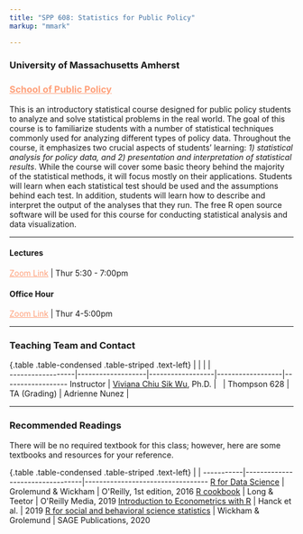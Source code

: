 ```yaml
---
title: "SPP 608: Statistics for Public Policy"
markup: "mmark"

---
```

### University of Massachusetts Amherst   
### <a href="https://www.umass.edu/spp/" style="color:#ffa07a;" target="_blank">School of Public Policy</a>

<div style="text-align: left"> This is an introductory statistical course designed for public policy students to analyze and solve statistical problems in the real world. The goal of this course is to familiarize students with a number of statistical techniques commonly used for analyzing different types of policy data. Throughout the course, it emphasizes two crucial aspects of students’ learning: <i>1) statistical analysis for policy data, and 2) presentation and interpretation of statistical results</i>. While the course will cover some basic theory behind the majority of the statistical methods, it will focus mostly on their applications. Students will learn when each statistical test should be used and the assumptions behind each test. In addition, students will learn how to describe and interpret the output of the analyses that they run.  The free R open source software will be used for this course for conducting statistical analysis and data visualization. </div>  

*** 

#### Lectures  

<font color="#ffa07a"><i class="fas fa-university fa-lg"></i></font> <a href="https://umass-amherst.zoom.us/j/99225858272" style="color:#ffa07a;" target="_blank">Zoom Link</a> | <font color="#ffa07a"><i class="fas fa-calendar-alt fa-lg"></i></font> Thur 5:30 - 7:00pm  

#### Office Hour

<font color="#ffa07a"><i class="fas fa-university fa-lg"></i></font> <a href="https://umass-amherst.zoom.us/j/99225858272" style="color:#ffa07a;" target="_blank">Zoom Link</a>  | <font color="#ffa07a"><i class="fas fa-calendar-alt fa-lg"></i></font> Thur 4-5:00pm   

 
***
 
### Teaching Team and Contact

{.table .table-condensed .table-striped .text-left}
<span></span>     | <span></span>     | <span></span>    | <span></span>    |  <span></span>      
------------------|-------------------|------------------|------------------|------------------ 
Instructor        | [Viviana Chiu Sik Wu](https://connectivecommons.cc/), Ph.D. | <a href="mailto:vivianachius@umass.edu" title="email"><i class="fa fa-envelope"></i></a> &nbsp; | Thompson 628 | 
TA (Grading)      | Adrienne Nunez | <a href="mailto:amnunez@umass.edu" title="email"><i class="fa fa-envelope"></i></a> &nbsp; 
            
***

### Recommended Readings

There will be no required textbook for this class; however, here are some textbooks and resources for your reference.   


{.table .table-condensed .table-striped .text-left}
 <span></span>     | <span></span> | <span></span> 
-----------|---------------------------------|----------------------------------
[R for Data Science](http://r4ds.had.co.nz/) | Grolemund & Wickham | O'Reilly, 1st edition, 2016
[R cookbook](https://rc2e.com/index.html) | Long & Teetor | O'Reilly Media, 2019 
[Introduction to Econometrics with R](https://www.econometrics-with-r.org/ITER.pdf) | Hanck et al. | 2019
[R for social and behavioral science statistics](https://www.amazon.com/dp/1544344023/ref=cm_sw_em_r_mt_dp_8qU2FbKQT9S75?_encoding=UTF8&psc=1) | Wickham & Grolemund |  SAGE Publications, 2020
